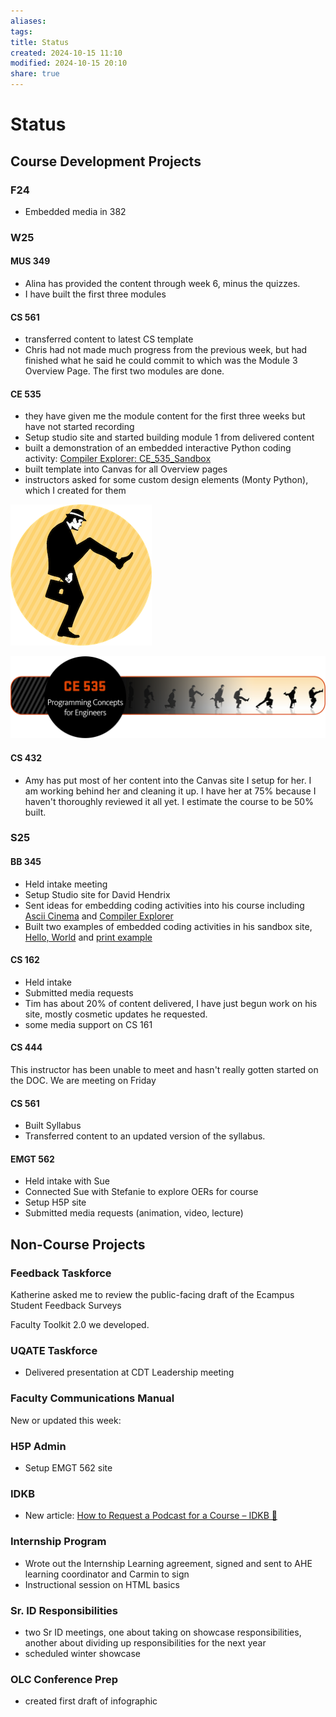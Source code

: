 ```yaml
---
aliases: 
tags: 
title: Status
created: 2024-10-15 11:10
modified: 2024-10-15 20:10
share: true
---
```


# Status

## Course Development Projects

### F24

- Embedded media in 382

### W25

#### MUS 349

- Alina has provided the content through week 6, minus the quizzes.
- I have built the first three modules

#### CS 561

- transferred content to latest CS template
- Chris had not made much progress from the previous week, but had finished what he said he could commit to which was the Module 3 Overview Page. The first two modules are done.

#### CE 535

- they have given me the module content for the first three weeks but have not started recording
- Setup studio site and started building module 1 from delivered content
- built a demonstration of an embedded interactive Python coding activity: [Compiler Explorer: CE_535_Sandbox](https://canvas.oregonstate.edu/courses/2006318/pages/compiler-explorer?module_item_id=24886388)
- built template into Canvas for all Overview pages
- instructors asked for some custom design elements (Monty Python), which I created for them


![icon_sillywalk.png](./Captains%20Log/Status%20AY25/images/icon_sillywalk.png)

![banner_home.png](./Captains%20Log/Status%20AY25/images/banner_home.png)

#### CS 432

- Amy has put most of her content into the Canvas site I setup for her. I am working behind her and cleaning it up. I have her at 75% because I haven't thoroughly reviewed it all yet. I estimate the course to be 50% built.

### S25

#### BB 345

- Held intake meeting
- Setup Studio site for David Hendrix
- Sent ideas for embedding coding activities into his course including [Ascii Cinema](https://web.oregonstate.education/cs-344-asciinema/#/1_h43np7xj) and [Compiler Explorer](https://github.com/compiler-explorer/compiler-explorer)
- Built two examples of embedded coding activities in his sandbox site, [Hello, World](https://canvas.oregonstate.edu/courses/2006302/pages/godbolt-example?module_item_id=24883871) and [print example](https://canvas.oregonstate.edu/courses/2006302/pages/godbolt-example-2?module_item_id=24895132)

#### CS 162

- Held intake
- Submitted media requests
- Tim has about 20% of content delivered, I have just begun work on his site, mostly cosmetic updates he requested.
- some media support on CS 161

#### CS 444

This instructor has been unable to meet and hasn't really gotten started on the DOC. We are meeting on Friday

#### CS 561

- Built Syllabus
- Transferred content to an updated version of the syllabus.

#### EMGT 562

- Held intake with Sue
- Connected Sue with Stefanie to explore OERs for course
- Setup H5P site
- Submitted media requests (animation, video, lecture)

## Non-Course Projects

### Feedback Taskforce

Katherine asked me to review the public-facing draft of the Ecampus Student Feedback Surveys

Faculty Toolkit 2.0 we developed.

### UQATE Taskforce

- Delivered presentation at CDT Leadership meeting

### Faculty Communications Manual

New or updated this week:

### H5P Admin

- Setup EMGT 562 site

### IDKB

- New article: [How to Request a Podcast for a Course – IDKB 🦫](https://idkb.oregonstate.education/knowledge-base/podcasts/)

### Internship Program

- Wrote out the Internship Learning agreement, signed and sent to AHE learning coordinator and Carmin to sign
- Instructional session on HTML basics

### Sr. ID Responsibilities

- two Sr ID meetings, one about taking on showcase responsibilities, another about dividing up responsibilities for the next year
- scheduled winter showcase

### OLC Conference Prep

- created first draft of infographic
